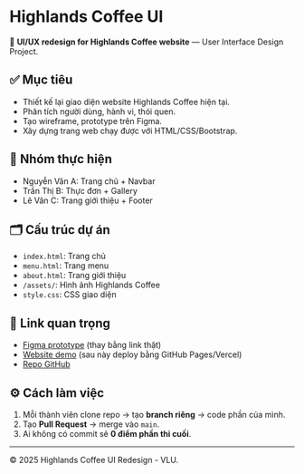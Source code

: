 # Highlands Coffee UI

🎯 **UI/UX redesign for Highlands Coffee website** — User Interface Design Project.

## ✅ Mục tiêu
- Thiết kế lại giao diện website Highlands Coffee hiện tại.
- Phân tích người dùng, hành vi, thói quen.
- Tạo wireframe, prototype trên Figma.
- Xây dựng trang web chạy được với HTML/CSS/Bootstrap.

## 👥 **Nhóm thực hiện**
- Nguyễn Văn A: Trang chủ + Navbar
- Trần Thị B: Thực đơn + Gallery
- Lê Văn C: Trang giới thiệu + Footer

## 🗂 **Cấu trúc dự án**
- `index.html`: Trang chủ
- `menu.html`: Trang menu
- `about.html`: Trang giới thiệu
- `/assets/`: Hình ảnh Highlands Coffee
- `style.css`: CSS giao diện

## 🔗 **Link quan trọng**
- [Figma prototype](#) (thay bằng link thật)
- [Website demo](#) (sau này deploy bằng GitHub Pages/Vercel)
- [Repo GitHub](https://github.com/tainguyen2003/highlands-coffee-ui)

## ⚙️ **Cách làm việc**
1. Mỗi thành viên clone repo → tạo **branch riêng** → code phần của mình.
2. Tạo **Pull Request** → merge vào `main`.
3. Ai không có commit sẽ **0 điểm phần thi cuối**.

---

© 2025 Highlands Coffee UI Redesign - VLU.
